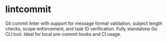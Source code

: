 # lintcommit
Git commit linter with support for message format validation, subject length checks, scope enforcement, and task ID verification. Fully standalone Go CLI tool. Ideal for local pre-commit hooks and CI usage.
